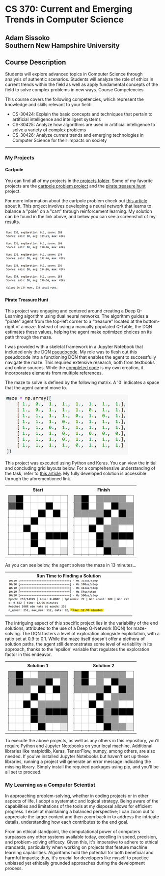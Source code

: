 <h1>CS 370: Current and Emerging Trends in Computer Science</h1>
<h2>Adam Sissoko<br>
  Southern New Hampshire University</h2>
<h2>
Course Description
</h2>
<p>Students will explore advanced topics in Computer Science through analysis of authentic scenarios. Students will analyze the role of ethics in current trends within the field as well as apply fundamental concepts of the field to solve complex problems in new ways.
Course Competencies
</p>
<p>
This course covers the following competencies, which represent the knowledge and skills relevant to your field:
<ul>
    <li>CS-30424: Explain the basic concepts and techniques that pertain to artificial intelligence and intelligent systems
    <li>CS-30425: Analyze how algorithms are used in artificial intelligence to solve a variety of complex problems
    <li>CS-30426: Analyze current trends and emerging technologies in Computer Science for their impacts on society
</ul>
</p>
<hr>

<h3>My Projects</h3>
<h4>Cartpole</h4>
  <p>You can find all of my projects in the<a href="https://github.com/adamsissoko/CS370" target="_blank"> projects folder</a>.
  Some of my favorite projects are the <a href="https://github.com/adamsissoko/CS370/tree/main/Cartpole" target="_blank"> cartpole problem project</a> and the <a href="https://github.com/adamsissoko/CS370/tree/main/TreasureHuntGame/TreasureHuntGame" target="_blank"> pirate treasure hunt</a> project.
</p>
<p>For more information about the cartpole problem check out <a href="https://towardsdatascience.com/the-cartepole-problem-competitive-performance-with-particle-swarm-optimization-672f018ede3c" target="_blank"> this article</a> about it. This project involves developing a neural network that learns to balance a "pole" on a "cart" through reinforcement learning. My solution can be found in the link above, and below you can see a screenshot of my results.</p>
<div>
    <img src="https://github.com/adamsissoko/CS370/blob/main/images/solved.png" atl="[start]" style="width:200px;height:200px;">
</div>




<h4>Pirate Treasure Hunt</h4>
<p>This project was engaging and centered around creating a Deep Q-Learning algorithm using dual neural networks. The algorithm guides a "pirate" agent from the top-left corner to a "treasure" located at the bottom-right of a maze. Instead of using a manually populated Q-Table, the DQN estimates these values, helping the agent make optimized choices on its path through the maze.</p>

<p>
I was provided with a skeletal framework in a Jupyter Notebook that included only the DQN <a href="https://github.com/adamsissoko/CS370/blob/main/images/pirate_psuedocode.png" target="_blank">pseudocode</a>. My role was to flesh out this pseudocode into a functioning DQN that enables the agent to successfully navigate the maze. This required extensive research, both from textbooks and online sources. While the <a href="https://github.com/adamsissoko/CS370/blob/main/images/pirate_customcode.png" target="_blank">completed code</a> is my own creation, it incorporates elements from multiple references.
</p>

<p>
  The maze to solve is defined by the following matrix. A '0' indicates a space that the agent cannot move to.
</p>
<img src="https://github.com/adamsissoko/CS370/blob/main/images/matrix_maze.png" alt="[matrix]" style="width:400px;">

<p>This project was executed using Python and Keras. You can view the initial and concluding grid layouts below. For a comprehensive understanding of the task, refer to <a href="https://gotensor.com/2019/10/02/q-learning-an-introduction-through-a-simple-table-based-implementation-with-learning-rate-discount-factor-and-exploration/" target="_blank">this article</a>. My fully developed solution is accessible through the aforementioned link.</p>

<table>
    <tr>
        <th>Start</th>
        <th>Finish</th>
    </tr>
    <tr>
        <td><img src="https://github.com/adamsissoko/CS370/blob/main/images/start.png" atl="[start]" style="width:200px;height:200px;"></td>
        <td><img src="https://github.com/adamsissoko/CS370/blob/main/images/finish.png" atl="[finish]" style="width:200px;height:200px;"></td>
    </tr>
</table>
<p>
  As you can see below, the agent solves the maze in 13 minutes...
</p>
<table>
  <tr>
    <th>Run Time to Finding a Solution</th>
  </tr>
  <tr>
    <td><img src="https://github.com/adamsissoko/CS370/blob/main/images/run_detes.png" alt="[run deets]" style="width:400px;"></td>
  </tr>
 </table>

<p>
The intriguing aspect of this specific project lies in the variability of the end solutions, attributed to the use of a Deep Q-Network (DQN) for maze-solving. The DQN fosters a level of exploration alongside exploitation, with a ratio set at 0.9 to 0.1. While the maze itself doesn't offer a plethora of solution paths, the agent still demonstrates some level of variability in its approach, thanks to the 'epsilon' variable that regulates the exploration factor in this endeavor.
</p>
<table>
  <tr>
    <th>Solution 1</th>
    <th>Solution 2</th>
  </tr>
  <tr>
    <td><img src="https://github.com/adamsissoko/CS370/blob/main/images/alt_finish.png" atl="[start]" style="width:200px;height:200px;"></td>
    <td><img src="https://github.com/adamsissoko/CS370/blob/main/images/finish.png" atl="[finish]" style="width:200px;height:200px;"></td>
  </tr>
</table>

<p>
To execute the above projects, as well as any others in this repository, you'll require Python and Jupyter Notebooks on your local machine. Additional libraries like matplotlib, Keras, TensorFlow, numpy, among others, are also needed. If you've installed Jupyter Notebooks but haven't set up these libraries, running a project will generate an error message indicating the missing library. Simply install the required packages using pip, and you'll be all set to proceed.
</p>



<h3>My Learning as a Computer Scientist</h3>
<p>In approaching problem-solving, whether in coding projects or in other aspects of life, I adopt a systematic and logical strategy. Being aware of the capabilities and limitations of the tools at my disposal allows for efficient progress. I excel at maintaining a balanced perspective; I can zoom out to appreciate the larger context and then zoom back in to address the intricate details, understanding how each contributes to the end goal.</p>
<p>
From an ethical standpoint, the computational power of computers surpasses any other systems available today, excelling in speed, precision, and problem-solving efficacy. Given this, it's imperative to adhere to ethical standards, particularly when working on projects that feature machine learning capabilities. Algorithms hold the potential for both beneficial and harmful impacts; thus, it's crucial for developers like myself to practice unbiased yet ethically grounded approaches during the development process.</p>
